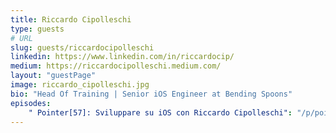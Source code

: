```yaml
---
title: Riccardo Cipolleschi
type: guests
# URL
slug: guests/riccardocipolleschi
linkedin: https://www.linkedin.com/in/riccardocip/
medium: https://riccardocipolleschi.medium.com/
layout: "guestPage"
image: riccardo_cipolleschi.jpg
bio: "Head Of Training | Senior iOS Engineer at Bending Spoons"
episodes: 
    " Pointer[57]: Sviluppare su iOS con Riccardo Cipolleschi": "/p/pointer57-sviluppare-su-ios-con-riccardo-cipolleschi/"
---
```


